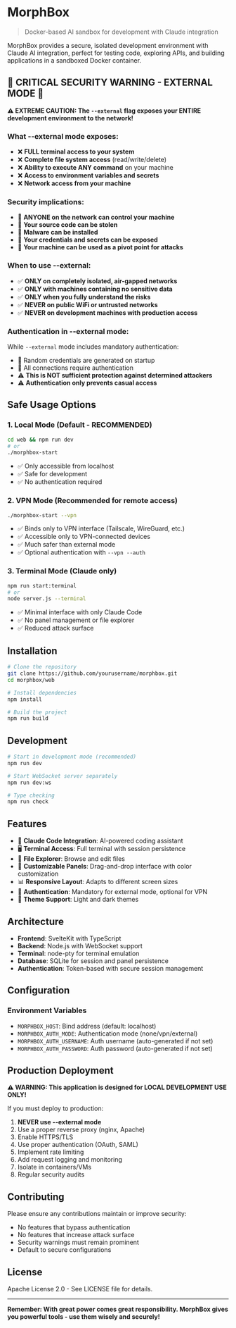 # MorphBox

> Docker-based AI sandbox for development with Claude integration

MorphBox provides a secure, isolated development environment with Claude AI integration, perfect for testing code, exploring APIs, and building applications in a sandboxed Docker container.

## 🚨 CRITICAL SECURITY WARNING - EXTERNAL MODE 🚨

**⚠️ EXTREME CAUTION: The `--external` flag exposes your ENTIRE development environment to the network!**

### What --external mode exposes:
- ❌ **FULL terminal access to your system**
- ❌ **Complete file system access** (read/write/delete)
- ❌ **Ability to execute ANY command** on your machine
- ❌ **Access to environment variables and secrets**
- ❌ **Network access from your machine**

### Security implications:
- 🔴 **ANYONE on the network can control your machine**
- 🔴 **Your source code can be stolen**
- 🔴 **Malware can be installed**
- 🔴 **Your credentials and secrets can be exposed**
- 🔴 **Your machine can be used as a pivot point for attacks**

### When to use --external:
- ✅ **ONLY on completely isolated, air-gapped networks**
- ✅ **ONLY with machines containing no sensitive data**
- ✅ **ONLY when you fully understand the risks**
- ✅ **NEVER on public WiFi or untrusted networks**
- ✅ **NEVER on development machines with production access**

### Authentication in --external mode:
While `--external` mode includes mandatory authentication:
- 🔐 Random credentials are generated on startup
- 🔐 All connections require authentication
- ⚠️ **This is NOT sufficient protection against determined attackers**
- ⚠️ **Authentication only prevents casual access**

## Safe Usage Options

### 1. Local Mode (Default - RECOMMENDED)
```bash
cd web && npm run dev
# or
./morphbox-start
```
- ✅ Only accessible from localhost
- ✅ Safe for development
- ✅ No authentication required

### 2. VPN Mode (Recommended for remote access)
```bash
./morphbox-start --vpn
```
- ✅ Binds only to VPN interface (Tailscale, WireGuard, etc.)
- ✅ Accessible only to VPN-connected devices
- ✅ Much safer than external mode
- ✅ Optional authentication with `--vpn --auth`

### 3. Terminal Mode (Claude only)
```bash
npm run start:terminal
# or
node server.js --terminal
```
- ✅ Minimal interface with only Claude Code
- ✅ No panel management or file explorer
- ✅ Reduced attack surface

## Installation

```bash
# Clone the repository
git clone https://github.com/yourusername/morphbox.git
cd morphbox/web

# Install dependencies
npm install

# Build the project
npm run build
```

## Development

```bash
# Start in development mode (recommended)
npm run dev

# Start WebSocket server separately
npm run dev:ws

# Type checking
npm run check
```

## Features

- 🤖 **Claude Code Integration**: AI-powered coding assistant
- 🖥️ **Terminal Access**: Full terminal with session persistence
- 📁 **File Explorer**: Browse and edit files
- 🎨 **Customizable Panels**: Drag-and-drop interface with color customization
- 📊 **Responsive Layout**: Adapts to different screen sizes
- 🔐 **Authentication**: Mandatory for external mode, optional for VPN
- 🌙 **Theme Support**: Light and dark themes

## Architecture

- **Frontend**: SvelteKit with TypeScript
- **Backend**: Node.js with WebSocket support
- **Terminal**: node-pty for terminal emulation
- **Database**: SQLite for session and panel persistence
- **Authentication**: Token-based with secure session management

## Configuration

### Environment Variables
- `MORPHBOX_HOST`: Bind address (default: localhost)
- `MORPHBOX_AUTH_MODE`: Authentication mode (none/vpn/external)
- `MORPHBOX_AUTH_USERNAME`: Auth username (auto-generated if not set)
- `MORPHBOX_AUTH_PASSWORD`: Auth password (auto-generated if not set)

## Production Deployment

**⚠️ WARNING: This application is designed for LOCAL DEVELOPMENT USE ONLY!**

If you must deploy to production:
1. **NEVER use --external mode**
2. Use a proper reverse proxy (nginx, Apache)
3. Enable HTTPS/TLS
4. Use proper authentication (OAuth, SAML)
5. Implement rate limiting
6. Add request logging and monitoring
7. Isolate in containers/VMs
8. Regular security audits

## Contributing

Please ensure any contributions maintain or improve security:
- No features that bypass authentication
- No features that increase attack surface
- Security warnings must remain prominent
- Default to secure configurations

## License

Apache License 2.0 - See LICENSE file for details.

---

**Remember: With great power comes great responsibility. MorphBox gives you powerful tools - use them wisely and securely!**